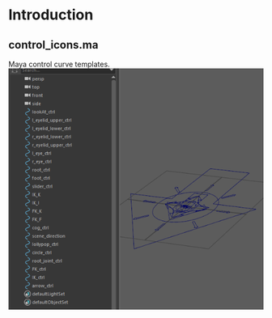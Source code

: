 
# Introduction

## control_icons.ma

Maya control curve templates.  
![screenshoots01](./screenshots/img_control_icons.png)

